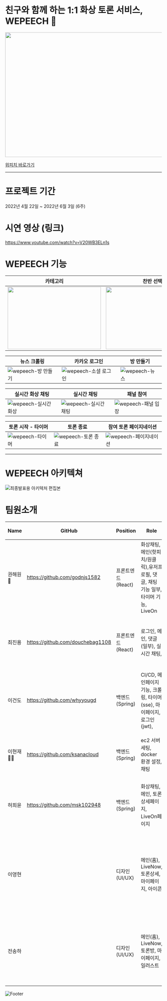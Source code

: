 # 친구와 함께 하는 1:1 화상 토론 서비스, WEPEECH 🍑
<img src = "https://user-images.githubusercontent.com/57132148/171787944-2d5b6105-b809-438d-8fd8-06521f4e5c97.png" width="600" height="400">

[위피치 바로가기](https://www.wepeech.com/)


---
# 프로젝트 기간
2022년 4월 22일 ~ 2022년 6월 3일 (6주)

# 시연 영상 (링크)
https://www.youtube.com/watch?v=V20WB3ELn1s

# WEPEECH 기능
|카테고리|찬반 선택|원클릭 투표|
|--|--|--|
|<img src = "https://user-images.githubusercontent.com/57132148/171777559-72bab1b2-e51d-49d3-b7b3-20da1c6c26ab.gif" width="300" height="200"/>|<img src="https://user-images.githubusercontent.com/57132148/171777728-d8fede4a-40e4-4d98-b845-5cf74033568c.gif" width="300" height="200" />|<img src="https://user-images.githubusercontent.com/57132148/171778770-1da123c8-3f87-463b-9226-8d49e1080dc7.gif" width="300" height="200"/>|

|뉴스 크롤링|카카오 로그인|방 만들기|
|--|--|--|
|![wepeech-방 만들기](https://user-images.githubusercontent.com/57132148/171779406-fabc14b1-f1c6-4a1b-9097-514c980be5a2.gif)|![wepeech-소셜 로그인](https://user-images.githubusercontent.com/57132148/171779392-c05df2f9-be54-4dc9-8000-b58be6687589.gif)|![wepeech-뉴스](https://user-images.githubusercontent.com/57132148/171779372-559d1d77-b8b3-4490-82f9-8d72681bd88d.gif)|

|실시간 화상 채팅|실시간 채팅|패널 참여|
|--|--|--|
|![wepeech-실시간 화상](https://user-images.githubusercontent.com/57132148/171780270-911ab894-3e5d-4ba3-8e93-5aec6f567a37.gif)|![wepeech-실시간 채팅](https://user-images.githubusercontent.com/57132148/171780204-f7fafb7e-da69-4e23-a4e3-26b454478b49.gif)|![wepeech-패널 입장](https://user-images.githubusercontent.com/57132148/171780228-ec28fef4-5698-4b63-9b24-721de3ae388d.gif)|

|토론 시작 - 타이머|토론 종료|참여 토론 페이지네이션|
|--|--|--|
|![wepeech-타이머](https://user-images.githubusercontent.com/57132148/171780394-ec8c2c31-e37f-4982-a773-55bc73a200a9.gif)|![wepeech-토론 종료](https://user-images.githubusercontent.com/57132148/171780426-87f83fbf-dd68-4a8f-9007-47c1e8b0374b.gif)|![wepeech-페이지네이션](https://user-images.githubusercontent.com/57132148/171780440-8d147c68-a79e-443e-9ac4-e16f17ea9281.gif)|
---
# WEPEECH 아키텍쳐
![최종발표용 아키텍처 편집본](https://user-images.githubusercontent.com/57132148/171794647-e7c16325-0672-49d9-982d-53eab50542b7.png)

# 팀원소개
| Name | GitHub | Position | Role | 자기소개 |
| --- | --- | --- | --- | --- |
| 권해원🔰 | https://github.com/godnjs1582 | 프론트엔드(React) | 화상채팅,메인(핫피치/원클릭),유저프로필, 댓글, 채팅 기능 일부, 타이머 기능, LiveOn | User-friendly한 인터페이스 구축에 관심이 많는 개발자 권해원입니다. |
| 최진용 | https://github.com/douchebag1108 | 프론트엔드(React) | 로그인, 메인, 댓글(일부), 실시간 채팅, | 근본있는 코드와 흐름이 궁금한 최진용 입니다. |
| 이건도 | https://github.com/whyyougd | 백엔드(Spring) | CI/CD, 메인페이지 기능, 크롤링, 타이머(sse), 마이페이지, 로그인(jwt), | 끈기있는 무중단 코더. 알고리즘을 좋아하는 이건도입니다. |
| 이현재🔰🔰 | https://github.com/ksanacloud  | 백엔드(Spring) | ec2 서버 세팅, docker 환경 설정, 채팅 | 안되는걸 되게 하는 개발자 이현재입니다. |
| 허희윤 | https://github.com/msk102948 | 백엔드(Spring) | 화상채팅, 메인, 토론 상세페이지, LiveOn페이지 | 결국에는 어떻게든 해내는 개발자 허희윤입니다. |
| 이영현 |  | 디자인(UI/UX) | 메인(홈), LiveNow, 토론상세, 마이페이지, 아이콘  | 어떻게하면 효율적으로 좋은 결과를 얻어낼지 고민하는 디자이너 이영현입니다. |
| 전송하 |  | 디자인(UI/UX) | 메인(홈), LiveNow, 토론방, 마이페이지, 일러스트 | 사용자의 니즈를 끊임없이 고민하는 디자이너 전송하입니다. |

![Footer](https://capsule-render.vercel.app/api?type=waving&color=auto&height=200&section=footer)
<!--


**Here are some ideas to get you started:**

🙋‍♀️ A short introduction - what is your organization all about?
🌈 Contribution guidelines - how can the community get involved?
👩‍💻 Useful resources - where can the community find your docs? Is there anything else the community should know?
🍿 Fun facts - what does your team eat for breakfast?
🧙 Remember, you can do mighty things with the power of [Markdown](https://docs.github.com/github/writing-on-github/getting-started-with-writing-and-formatting-on-github/basic-writing-and-formatting-syntax)
-->
